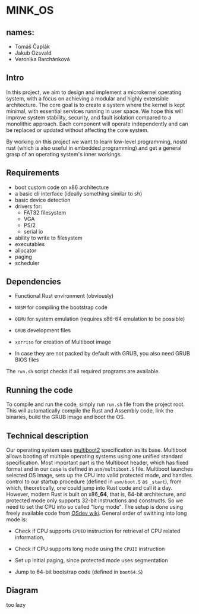 # MINK_OS

## names:
- Tomáš Čaplák
- Jakub Ozsvald
- Veronika Barchánková

## Intro

In this project, we aim to design and implement a microkernel operating system, with a focus on achieving a modular and highly extensible architecture. The core goal is to create a system where the kernel is kept minimal, with essential services running in user space. We hope this will improve system stability, security, and fault isolation compared to a monolithic approach.
Each component will operate independently and can be replaced or updated without affecting the core system.

By working on this project we want to learn low-level programming, nostd rust (which is also useful in embedded programming) and get a general grasp of an operating system's inner workings.

## Requirements

- boot custom code on x86 architecture
- a basic cli interface (ideally something similar to sh)
- basic device detection
- drivers for:
  - FAT32 filesystem
  - VGA
  - PS/2
  - serial io
- ability to write to filesystem
- executables
- allocator
- paging
- scheduler

## Dependencies

- Functional Rust environment (obviously)

- `NASM` for compiling the bootstrap code

- `QEMU` for system emulation (requires x86-64 emulation to be possible)

- `GRUB` development files

- `xorriso` for creation of Multiboot image

- In case they are not packed by default with GRUB, you also need GRUB BIOS files

The `run.sh` script checks if all required programs are available.

## Running the code

To compile and run the code, simply run `run.sh` file from the project root. This will automatically compile the Rust and Assembly code, link the binaries, build the GRUB image and boot the OS.

## Technical description

Our operating system uses [multiboot2](https://www.gnu.org/software/grub/manual/multiboot2/multiboot.html) specification as its base. Multiboot allows booting of multiple operating systems using one unified standard specification. Most important part is the Multiboot header, which has fixed format and in our case is defined in `asm/multiboot.S` file. Multiboot launches selected OS image, sets up the CPU into valid protected mode, and handles control to our startup procedure (defined in `asm/boot.S` as `_start`), from which, theoretically, one could jump into Rust code and call it a day. However, modern Rust is built on x86_**64**, that is, 64-bit architecture, and protected mode only supports 32-bit instructions and constructs. So we need to set the CPU into so called "long mode". The setup is done using freely available code from [OSdev wiki](https://wiki.osdev.org/Setting_Up_Long_Mode). General order of swithing into long mode is:

- Check if CPU supports `CPUID` instruction for retrieval of CPU related information,

- Check if CPU supports long mode using the `CPUID` instruction

- Set up initial paging, since protected mode uses segmentation

- Jump to 64-bit bootstrap code (defined in `boot64.S`)


## Diagram

too lazy
